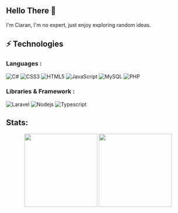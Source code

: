 ## Hello There 👋

I'm Ciaran, I'm no expert, just enjoy exploring random ideas.

## ⚡ Technologies

### Languages :

![C#](https://img.shields.io/badge/-Csharp-00599C?style=flat-square&logo=c#)
![CSS3](https://img.shields.io/badge/-CSS3-1572B6?style=flat-square&logo=css3)
![HTML5](https://img.shields.io/badge/-HTML5-E34F26?style=flat-square&logo=html5&logoColor=white)
![JavaScript](https://img.shields.io/badge/-JavaScript-black?style=flat-square&logo=javascript)
![MySQL](https://img.shields.io/badge/-MySQL-black?style=flat-square&logo=mysql)
![PHP](https://img.shields.io/badge/-php-black?style=flat-square&logo=php)

### Libraries & Framework :
![Laravel](https://img.shields.io/badge/-Laravel-black?style=flat-square&logo=Laravel)
![Nodejs](https://img.shields.io/badge/-Nodejs-black?style=flat-square&logo=Node.js)
![Typescript](https://img.shields.io/badge/-typescript-black?style=flat-square&logo=typescript)

## Stats:
<p align="center">
  <img height="200px" src="https://github-stats.rosterbuddy.org/api?username=mrbreenhd&count_private=true&show_icons=true&include_all_commits=true&theme=dark"/>
  <img height="200px" src="https://github-stats.rosterbuddy.org/api/top-langs/?username=mrbreenhd&layout=compact&count_private=true&show_icons=true&include_all_commits=true&theme=dark"/>
</p>
